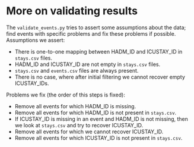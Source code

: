 # More on validating results

The `validate_events.py` tries to assert some assumptions about the data; find events with specific problems and fix these problems if possible.  
Assumptions we assert:
* There is one-to-one mapping between HADM_ID and ICUSTAY_ID in `stays.csv` files.
* HADM_ID and ICUSTAY_ID are not empty in `stays.csv` files.
* `stays.csv` and `events.csv` files are always present.
* There is no case, where after initial filtering we cannot recover empty ICUSTAY_IDs.
  
Problems we fix (the order of this steps is fixed):
* Remove all events for which HADM_ID is missing.
* Remove all events for which HADM_ID is not present in `stays.csv`.
* If ICUSTAY_ID is missing in an event and HADM_ID is not missing, then we look at `stays.csv` and try to recover ICUSTAY_ID.
* Remove all events for which we cannot recover ICUSTAY_ID.
* Remove all events for which ICUSTAY_ID is not present in `stays.csv`.
